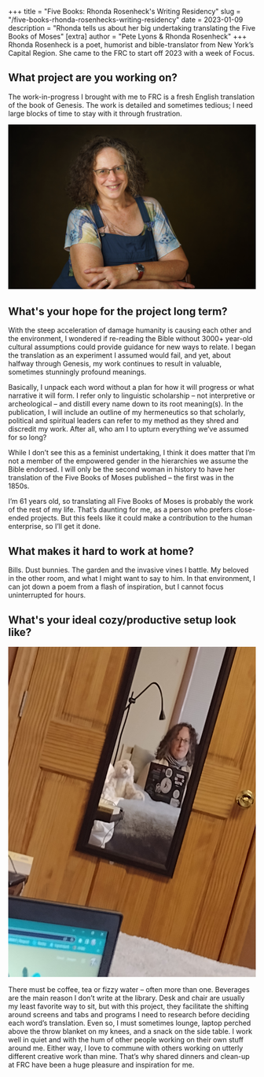 +++
title = "Five Books: Rhonda Rosenheck's Writing Residency"
slug = "/five-books-rhonda-rosenhecks-writing-residency"
date = 2023-01-09
description = "Rhonda tells us about her big undertaking translating the Five Books of Moses"
[extra]
author = "Pete Lyons & Rhonda Rosenheck"
+++
Rhonda Rosenheck is a poet, humorist and bible-translator from New York’s Capital Region. She came to the FRC to start off 2023 with a week of Focus. 

## What project are you working on?

The work-in-progress I brought with me to FRC is a fresh English translation of the book of Genesis. The work is detailed and sometimes tedious; I need large blocks of time to stay with it through frustration. 

![Rhonda Rosenheck](rosenheck.jpg)

## What's your hope for the project long term?

With the steep acceleration of damage humanity is causing each other and the environment, I wondered if re-reading the Bible without 3000+ year-old cultural assumptions could provide guidance for new ways to relate. I began the translation as an experiment I assumed would fail, and yet, about halfway through Genesis, my work continues to result in valuable, sometimes stunningly profound meanings. 

Basically, I unpack each word without a plan for how it will progress or what narrative it will form. I refer only to linguistic scholarship – not interpretive or archeological – and distill every name down to its root meaning(s). In the publication, I will include an outline of my hermeneutics so that scholarly, political and spiritual leaders can refer to my method as they shred and discredit my work. After all, who am I to upturn everything we’ve assumed for so long? 

While I don’t see this as a feminist undertaking, I think it does matter that I’m not a member of the empowered gender in the hierarchies we assume the Bible endorsed. I will only be the second woman in history to have her translation of the Five Books of Moses published – the first was in the 1850s. 

I’m 61 years old, so translating all Five Books of Moses is probably the work of the rest of my life. That’s daunting for me, as a person who prefers close-ended projects. But this feels like it could make a contribution to the human enterprise, so I’ll get it done. 

## What makes it hard to work at home?

Bills. Dust bunnies. The garden and the invasive vines I battle. My beloved in the other room, and what I might want to say to him. In that environment, I can jot down a poem from a flash of inspiration, but I cannot focus uninterrupted for hours. 

## What's your ideal cozy/productive setup look like? 

![Rhonda's cozy writing setup](mirror.jpg)

There must be coffee, tea or fizzy water – often more than one. Beverages are the main reason I don’t write at the library. Desk and chair are usually my least favorite way to sit, but with this project, they facilitate the shifting around screens and tabs and programs I need to research before deciding each word’s translation. Even so, I must sometimes lounge, laptop perched above the throw blanket on my knees, and a snack on the side table. I work well in quiet and with the hum of other people working on their own stuff around me. Either way, I love to commune with others working on utterly different creative work than mine. That’s why shared dinners and clean-up at FRC have been a huge pleasure and inspiration for me. 


